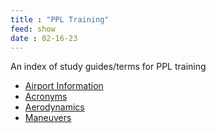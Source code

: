 ```yaml
---
title : "PPL Training"
feed: show
date : 02-16-23
---
```

An index of study guides/terms for PPL training

- [Airport Information](notes/aviation/airports/Airport%20Information.md)
- [Acronyms](notes/aviation/PPL%20Training/Acronyms.md)
- [Aerodynamics](notes/aviation/aerodynamics/Aerodynamics.md)
- [Maneuvers](notes/aviation/PPL%20Training/Maneuvers.md)